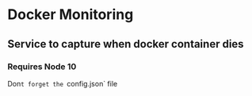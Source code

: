 # Docker Monitoring

## Service to capture when docker container dies

### Requires Node 10

Don`t forget the `config.json` file
